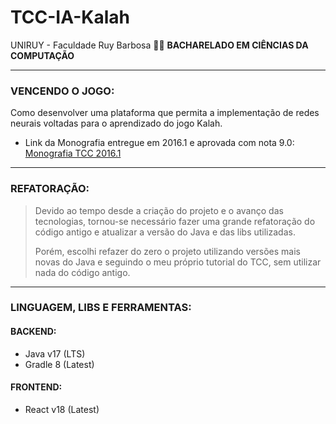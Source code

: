 # TCC-IA-Kalah
UNIRUY - Faculdade Ruy Barbosa :man_student: **BACHARELADO EM CIÊNCIAS DA COMPUTAÇÃO**

---

### VENCENDO O JOGO:
Como desenvolver uma plataforma que permita a implementação de redes neurais voltadas para o aprendizado do jogo Kalah.

- Link da Monografia entregue em 2016.1 e aprovada com nota 9.0: [Monografia TCC 2016.1](https://docs.google.com/document/d/1uERGVMw8eoQJcZtGlC9KTqcBCpsHNGFJCPAwaEguIQk/edit?usp=sharing)

---

### REFATORAÇÃO:
>Devido ao tempo desde a criação do projeto e o avanço das tecnologias, tornou-se necessário fazer uma grande refatoração do código antigo e atualizar a versão do Java e das libs utilizadas.
>
>Porém, escolhi refazer do zero o projeto utilizando versões mais novas do Java e seguindo o meu próprio tutorial do TCC, sem utilizar nada do código antigo.

---

### LINGUAGEM, LIBS E FERRAMENTAS:

#### BACKEND:
- Java v17 (LTS)
- Gradle 8 (Latest)

#### FRONTEND:
- React v18 (Latest)
